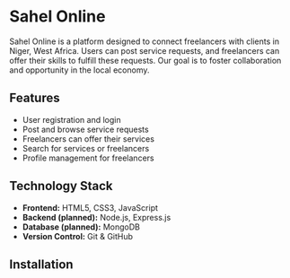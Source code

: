 # Sahel Online

Sahel Online is a platform designed to connect freelancers with clients in Niger, West Africa. 
Users can post service requests, and freelancers can offer their skills to fulfill these requests. 
Our goal is to foster collaboration and opportunity in the local economy.

## Features

- User registration and login
- Post and browse service requests
- Freelancers can offer their services
- Search for services or freelancers
- Profile management for freelancers

## Technology Stack

- **Frontend:** HTML5, CSS3, JavaScript
- **Backend (planned):** Node.js, Express.js
- **Database (planned):** MongoDB
- **Version Control:** Git & GitHub

## Installation


